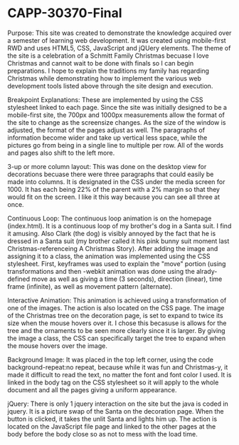 CAPP-30370-Final
================
Purpose:
This site was created to demonstrate the knowledge acquired over a semester of learning web development. It was created 
using mobile-first RWD and uses HTML5, CSS, JavaScript and jQUery elements. The theme of the site is a celebration of 
a Schmitt Family Christmas becuase I love Christmas and cannot wait to be done with finals so I can begin preparations.
I hope to explain the traditions my family has regarding Christmas while demonstrating how to implement the various web 
development tools listed above through the site design and execution. 

Breakpoint Explanations:
These are implemented by using the CSS stylesheet linked to each page. Since the site was initially designed to
be a mobile-first site, the 700px and 1000px measurements allow the format of the site to change as the 
screensize changes. As the size of the window is adjusted, the format of the pages adjust as well. 
The paragraphs of information become wider and take up vertical less space, while the pictures go from being 
in a single line to multiple per row. All of the words and pages also shift to the left more. 

3-up or more column layout: 
This was done on the desktop view for decorations becuase there were three paragraphs that could easily be made 
into columns. It is designated in the CSS under the media screen for 1000. It has each being 22% of the parent 
with a 2% margin so that they would fit on the screen. I like it this way because you can see all three at once. 

Continuous Loop:
The continuous loop animation is on the homepage (index.html). It is a continuous loop of my brother's dog in a 
Santa suit. I find it amusing. Also Clark (the dog) is visibly annoyed by the fact that he is dressed in a 
Santa suit (my brother called it his pink bunny suit moment last Christmas-referenceing A Christmas Story). 
After adding the image and assigning it to a class, the animation was implemented using the CSS stylesheet. 
First, keyframes was used to explain the "move" portion (using transformations and then -webkit animation was 
done using the alrady-defined move as well as giving a time (3 seconds), direction (linear), time frame 
(infinite), as well as movement pattern (alternate).

Interactive Animation:
This animation is achieved using a transformation of one of the images. The action is also located on the CSS 
page. The image of the Christmas tree on the decoration page, is set to expand to twice its size when the mouse 
hovers over it. I chose this becasuse is allows for the tree and the ornaments to be seen more clearly since it 
is larger. By giving the image a class, the CSS can specifically target the tree to expand when the mouse 
hovers over the image.

Background Image:
It was placed in the top left corner, using the code background-repeat:no repeat, because while it was fun and 
Christmas-y, it made it difficult to read the text, no matter the font and font color I used. It is linked in 
the body tag on the CSS stylesheet so it will apply to the whole document and all the pages giving a uniform 
appearance.

jQuery: 
There is only 1 jquery interaction on the site but the java is coded in jquery. It is a picture swap of the 
 Santa on the decoration page. When the button is clicked, it takes the unlit Santa and lights him up. The 
action is located on the JavaScript file page and linked to the other pages at the body before the body close so
as not to mess with the load time. 

